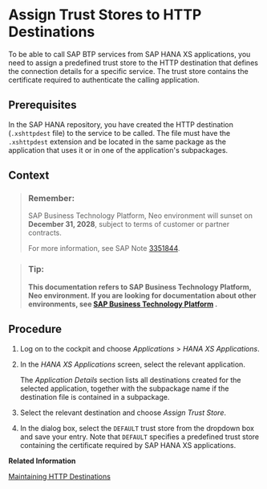 <!-- loio0cb7e601bac244f0820dfc4b286d120a -->

# Assign Trust Stores to HTTP Destinations

To be able to call SAP BTP services from SAP HANA XS applications, you need to assign a predefined trust store to the HTTP destination that defines the connection details for a specific service. The trust store contains the certificate required to authenticate the calling application.



## Prerequisites

In the SAP HANA repository, you have created the HTTP destination \(`.xshttpdest` file\) to the service to be called. The file must have the `.xshttpdest` extension and be located in the same package as the application that uses it or in one of the application's subpackages.



## Context

> ### Remember:  
> SAP Business Technology Platform, Neo environment will sunset on **December 31, 2028**, subject to terms of customer or partner contracts.
> 
> For more information, see SAP Note [3351844](https://me.sap.com/notes/3351844).

> ### Tip:  
> **This documentation refers to SAP Business Technology Platform, Neo environment. If you are looking for documentation about other environments, see [SAP Business Technology Platform](https://help.sap.com/docs/btp/sap-business-technology-platform/sap-business-technology-platform?version=Cloud) .**



<a name="loio0cb7e601bac244f0820dfc4b286d120a__steps_g22_fqz_mm"/>

## Procedure

1.  Log on to the cockpit and choose *Applications* \> *HANA XS Applications*.

2.  In the *HANA XS Applications* screen, select the relevant application.

    The *Application Details* section lists all destinations created for the selected application, together with the subpackage name if the destination file is contained in a subpackage.

3.  Select the relevant destination and choose *Assign Trust Store*.

4.  In the dialog box, select the `DEFAULT` trust store from the dropdown box and save your entry. Note that `DEFAULT` specifies a predefined trust store containing the certificate required by SAP HANA XS applications.


**Related Information**  


[Maintaining HTTP Destinations](http://help.sap.com/saphelp_hanaplatform/helpdata/en/ca/340c09551c40b7837e773b9d051821/content.htm?frameset=/en/4f/ae6b385138476fa8f3f840240a5dd8/frameset.htm)

